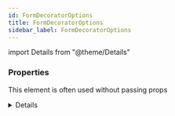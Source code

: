 ```yaml
---
id: FormDecoratorOptions
title: FormDecoratorOptions
sidebar_label: FormDecoratorOptions
---
```


import Details from "@theme/Details"




### Properties

This element is often used without passing props

<Details summary={<summary><b>Additional properties for advanced use cases</b></summary>}><div>

| Properties | Type | Description |
| --------- | ---- | ----------- |
| defaultValue | T |  |
| disabled | boolean |  |
| editable | boolean |  |
| isUndefined |  |  |
| protected | boolean |  |
| touchOn | [TouchOnType](/framework-api/types/TouchOnType.md) |  |
| visible | boolean |  |


</div></Details>